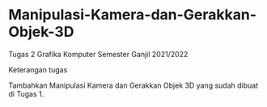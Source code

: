 # Manipulasi-Kamera-dan-Gerakkan-Objek-3D
Tugas 2 Grafika Komputer Semester Ganjil 2021/2022

Keterangan tugas

Tambahkan Manipulasi Kamera dan Gerakkan Objek 3D yang sudah dibuat di Tugas 1. 

